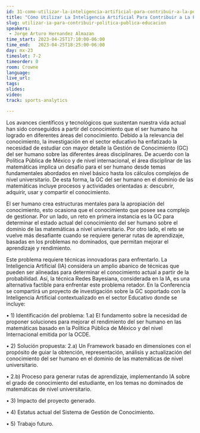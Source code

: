 ```yaml
---
id: 31-como-utilizar-la-inteligencia-artificial-para-contribuir-a-la-politica-publica-en-el-sector-de-educacion.
title: "Cómo Utilizar La Inteligencia Artificial Para Contribuir a La Política Pública en El Sector De Educación"
slug: utilizar-ia-para-contribuir-politica-publica-educacion
speakers:
 - Jorge Arturo Hernandez Almazan
time_start: 2023-04-25T17:10:00-06:00
time_end:   2023-04-25T18:25:00-06:00
day: mx-23
timeslot: 7-2
timeorder: 0
room: Crowne
language: 
live_url: 
tags:
slides: 
video: 
track: sports-analytics

---
```



Los avances científicos y tecnológicos que sustentan nuestra vida actual han sido conseguidos a partir del conocimiento que el ser humano ha logrado en diferentes áreas del conocimiento. Debido a la relevancia del conocimiento, la investigación en el sector educativo ha enfatizado la necesidad de estudiar con mayor detalle la Gestión de Conocimiento (GC) del ser humano sobre las diferentes áreas disciplinares. De acuerdo con la Política Pública de México y de nivel internacional, el área disciplinar de las matemáticas implica un desafío para el ser humano desde temas fundamentales abordados en nivel básico hasta los cálculos complejos de nivel universitario. De esta forma, la GC del ser humano en el dominio de las matemáticas incluye procesos y actividades orientadas a: descubrir, adquirir, usar y compartir el conocimiento.

El ser humano crea estructuras mentales para la apropiación del conocimiento, esto ocasiona que el conocimiento que posee sea complejo de gestionar. Por un lado, un reto en primera instancia es la GC para determinar el estado actual del conocimiento del ser humano sobre el dominio de las matemáticas a nivel universitario. Por otro lado, el reto se vuelve más desafiante cuando se requiere generar rutas de aprendizaje, basadas en los problemas no dominados, que permitan mejorar el aprendizaje y rendimiento. 

Este problema requiere técnicas innovadoras para enfrentarlo. La Inteligencia Artificial (IA) considera un amplio abanico de técnicas que pueden ser alineadas para determinar el conocimiento actual a partir de la probabilidad. Así, la técnica Redes Bayesiana, considerada en la IA, es una alternativa factible para enfrentar este problema retador.
En la Conferencia se compartirá un proyecto de investigación sobre la GC soportado con la Inteligencia Artificial contextualizado en el sector Educativo donde se incluye: 

•	1) Identificación del problema: 1.a) El fundamento sobre la necesidad de proponer soluciones para mejorar el rendimiento del ser humano en las matemáticas basado en la Política Pública de México y del nivel Internacional emitida por la OCDE.

•	2) Solución propuesta: 2.a) Un Framework basado en dimensiones con el propósito de guiar la obtención, representación, análisis y actualización del conocimiento del ser humano en el dominio de las matemáticas de nivel universitario. 

•	2.b) Proceso para generar rutas de aprendizaje, implementando IA sobre el grado de conocimiento del estudiante, en los temas no dominados de matemáticas de nivel universitario.

•	3) Impacto del proyecto generado.

•	4) Estatus actual del Sistema de Gestión de Conocimiento.

•	5) Trabajo futuro.